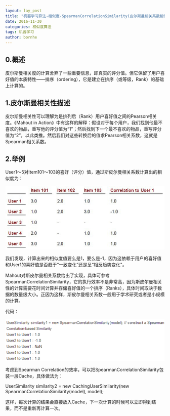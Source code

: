 ```yaml
---
layout: lay_post
title: "机器学习算法-相似度-SpearmanCorrelationSimilarity(皮尔斯曼相关系数相似度)"
date: 2016-11-30
categories: 相似度算法
tags: 机器学习
author: bornhe
---
```


## 0.概述

皮尔斯曼相关度的计算舍弃了一些重要信息，即真实的评分值。但它保留了用户喜好值的本质特性——排序（ordering），它是建立在排序（或等级，Rank）的基础上计算的。
<!-- more -->

## 1.皮尔斯曼相关性描述

皮尔斯曼相关性可以理解为是排列后（Rank）用户喜好值之间的Pearson相关度。《Mahout in Action》中有这样的解释：假设对于每个用户，我们找到他最不喜欢的物品，重写他的评分值为“1”；然后找到下一个最不喜欢的物品，重写评分值为“2”，以此类推。然后我们对这些转换后的值求Pearson相关系数，这就是Spearman相关系数。

## 2.举例

User1～5对Item101～103的喜好（评分）值，通过斯皮尔曼相关系数计算出的相似度为：

![例子](/images/算法/皮尔斯曼/例子.png)

我们发现，计算出来的相似度值要么是1，要么是-1，因为这依赖于用户的喜好值和User1的喜好值是否趋于“一致变化”还是呈“相反趋势变化"。

Mahout对斯皮尔曼相关系数给出了实现，具体可参考SpearmanCorrelationSimilarity，它的执行效率不是非常高，因为斯皮尔曼相关性的计算需要花时间计算并存储喜好值的一个排序（Ranks），具体时间取决于数据的数量级大小。正因为这样，斯皮尔曼相关系数一般用于学术研究或者是小规模的计算。

代码：

![代码](/images/算法/皮尔斯曼/代码.png)

考虑到Spearman Correlation的效率，可以把SpearmanCorrelationSimilarity包装一层Cache，具体做法为：

UserSimilarity similarity2 = new CachingUserSimilarity(new SpearmanCorrelationSimilarity(model), model);

这样，每次计算的结果会直接放入Cache，下一次计算的时候可以立即得到结果，而不是重新再计算一次。